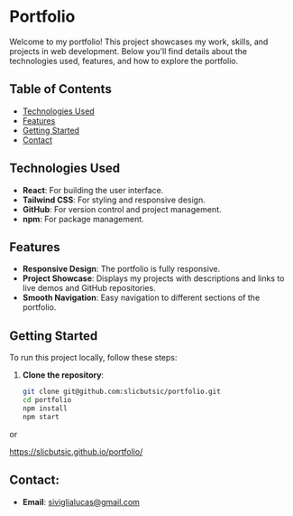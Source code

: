 # Portfolio

Welcome to my portfolio! This project showcases my work, skills, and projects in web development. Below you'll find details about the technologies used, features, and how to explore the portfolio.

## Table of Contents

- [Technologies Used](#technologies-used)
- [Features](#features)
- [Getting Started](#getting-started)
- [Contact](#contact)

## Technologies Used

- **React**: For building the user interface.
- **Tailwind CSS**: For styling and responsive design.
- **GitHub**: For version control and project management.
- **npm**: For package management.

## Features

- **Responsive Design**: The portfolio is fully responsive.
- **Project Showcase**: Displays my projects with descriptions and links to live demos and GitHub repositories.
- **Smooth Navigation**: Easy navigation to different sections of the portfolio.

## Getting Started

To run this project locally, follow these steps:

1. **Clone the repository**:

   ```bash
   git clone git@github.com:slicbutsic/portfolio.git
   cd portfolio
   npm install
   npm start
or

https://slicbutsic.github.io/portfolio/

## Contact:

 - **Email**: siviglialucas@gmail.com
